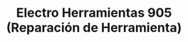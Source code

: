 ---
title: "Electro Herramientas 905 (Reparación de Herramienta)"
url: /caracas/electro-herramientas-905-reparacion-de-herramienta/
shop: Eisenwaren
---